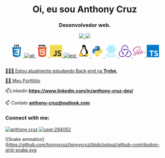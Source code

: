 <h1 align="center">Oi, eu sou Anthony Cruz</h1>
<h3 align="center">Desenvolvedor web.</h3>

<div align="center">
  <a href="https://github.com/tonyycruz">
  <img height="180em" src="https://github-readme-stats.vercel.app/api?username=tonyycruz&show_icons=true&theme=dracula&include_all_commits=true&count_private=true">
  <img height="180em" src="https://github-readme-stats.vercel.app/api/top-langs/?username=tonyycruz&layout=compact&langs_count=7&theme=dracula">
</div>

<br>
<div style="display: inline_block" align="center">
  <img src="https://raw.githubusercontent.com/devicons/devicon/master/icons/css3/css3-original-wordmark.svg" alt="css3" width="40" height="40">
  <img src="https://www.vectorlogo.zone/logos/git-scm/git-scm-icon.svg" alt="git" width="40" height="40">
  <img src="https://raw.githubusercontent.com/devicons/devicon/master/icons/html5/html5-original-wordmark.svg" alt="html5" width="40" height="40">
  <img src="https://raw.githubusercontent.com/devicons/devicon/master/icons/javascript/javascript-original.svg" alt="javascript" width="40" height="40">
  <img src="https://www.vectorlogo.zone/logos/jestjsio/jestjsio-icon.svg" alt="jest" width="40" height="40">
  <img src="https://raw.githubusercontent.com/devicons/devicon/master/icons/linux/linux-original.svg" alt="linux" width="40" height="40">
  <img src="https://raw.githubusercontent.com/devicons/devicon/master/icons/python/python-original.svg" alt="python" width="40" height="40">
  <img src="https://raw.githubusercontent.com/devicons/devicon/master/icons/react/react-original-wordmark.svg" alt="react" width="40" height="40">
  <img src="https://raw.githubusercontent.com/devicons/devicon/master/icons/redux/redux-original.svg" alt="redux" width="40" height="40">
  <img src="https://raw.githubusercontent.com/devicons/devicon/master/icons/sass/sass-original.svg" alt="sass" width="40" height="40">
  <img src="https://raw.githubusercontent.com/devicons/devicon/master/icons/typescript/typescript-original.svg" alt="typescript" width="40" height="40">
</div><br>

  👨🏽‍🎓 Estou atualmente estudando Back-end na **Trybe**.
  
  👨‍💻 Meu [Portfólio](https://tonyycruz.github.io/)

  📫Linkedin **https://www.linkedin.com/in/anthony-cruz-dev/**

  📫 Contato **anthony-cruz@outlook.com**
 

<h3 align="left">Connect with me:</h3>
<p align="left">
<a href="https://linkedin.com/in/anthony cruz" target="blank"><img align="center" src="https://raw.githubusercontent.com/rahuldkjain/github-profile-readme-generator/master/src/images/icons/Social/linked-in-alt.svg" alt="anthony cruz" height="30" width="40" /></a>
<a href="https://stackoverflow.com/users/user:294052" target="blank"><img align="center" src="https://raw.githubusercontent.com/rahuldkjain/github-profile-readme-generator/master/src/images/icons/Social/stack-overflow.svg" alt="user:294052" height="30" width="40" /></a>
</p>
  
  ![Snake animation](https://github.com/tonyycruz/tonyycruz/blob/output/github-contribution-grid-snake.svg
  
